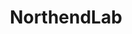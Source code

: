 ---
enabled: true
title: "NorthendLab"
description: "Portfolio & Blog Theme"
image_webp: images/templates/northendlab.webp
image: images/templates/northendlab.jpg
link: "https://northendlab.tristangoetz.me"

---